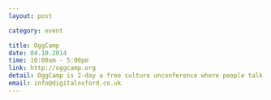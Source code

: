 ```yaml
---
layout: post

category: event

title: OggCamp 
date: 04.10.2014
time: 10:00am - 5:00pm
link: http://oggcamp.org
detail: OggCamp is 2-day a free culture unconference where people talk about open source, open hardware, creative commons and lots more. In it's 6th successful year, it's coming to Oxford for the first time on the 4th-5th of October. Come to one day, come to both, give a talk, or just listen and learn. It's free and open to all.
email: info@digitaloxford.co.uk
---
```

